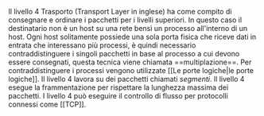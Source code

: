 Il livello 4 Trasporto (Transport Layer in inglese) ha come compito di consegnare e ordinare i pacchetti per i livelli superiori. In questo caso il destinatario non è un host su una rete bensì un processo all'interno di un host.
Ogni host solitamente possiede una sola porta fisica che riceve dati in entrata che interessano più processi, è quindi necessario contraddistinguere i singoli pacchetti in base al processo a cui devono essere consegnati, questa tecnica viene chiamata ==multiplazione==. Per contraddistinguere i processi vengono utilizzate [[Le porte logiche|le porte logiche]].
Il livello 4 lavora su dei pacchetti chiamati *segmenti*.
Il livello 4 esegue la frammentazione per rispettare la lunghezza massima dei pacchetti.
I livello 4 può eseguire il controllo di flusso per protocolli connessi come [[TCP]].